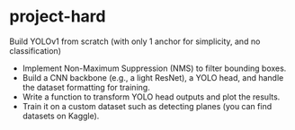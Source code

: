 # project-hard

Build YOLOv1 from scratch (with only 1 anchor for simplicity, and no classification)
- Implement Non-Maximum Suppression (NMS) to filter bounding boxes.
- Build a CNN backbone (e.g., a light ResNet), a YOLO head, and handle the dataset formatting for training.
- Write a function to transform YOLO head outputs and plot the results.
- Train it on a custom dataset such as detecting planes (you can find datasets on Kaggle).
